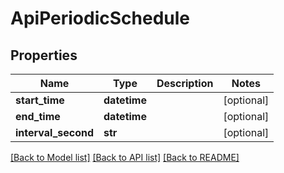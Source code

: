 # ApiPeriodicSchedule

## Properties

| Name                | Type         | Description | Notes      |
| ------------------- | ------------ | ----------- | ---------- |
| **start_time**      | **datetime** |             | [optional] |
| **end_time**        | **datetime** |             | [optional] |
| **interval_second** | **str**      |             | [optional] |

[[Back to Model list]](../README.md#documentation-for-models) [[Back to API list]](../README.md#documentation-for-api-endpoints) [[Back to README]](../README.md)

